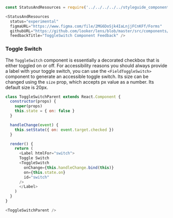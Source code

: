 ```js noeditor
const StatusAndResources = require('../../../../../styleguide_components/StatusAndResources').StatusAndResources;

<StatusAndResources
  status="experimental"
  figmaURL="https://www.figma.com/file/2MG6DoSjk4IaLnjjFCnKFf/Forms"
  githubURL="https://github.com/looker/lens/blob/master/src/components/Form/ToggleSwitch/ToggleSwitch.tsx"
  feedbackTitle="ToggleSwitch Component Feedback" />
```

### Toggle Switch

The `ToggleSwitch` component is essentially a decorated checkbox that is either toggled on or off. For accessibility reasons you should always provide a label with your toggle switch, you can use the `<FieldToggleSwitch>` component to generate an accessible toggle switch. Its size can be changed using the `size` prop, which accepts px value as a number. Its default size is 20px.

```js
class ToggleSwitchParent extends React.Component {
  constructor(props) {
    super(props)
    this.state = { on: false }
  }

  handleChange(event) {
    this.setState({ on: event.target.checked })
  }

  render() {
    return (
      <Label htmlFor="switch">
      Toggle Switch
      <ToggleSwitch
        onChange={this.handleChange.bind(this)}
        on={this.state.on}
        id="switch"
      />
      </Label>
    )
  }
}

<ToggleSwitchParent />

```
